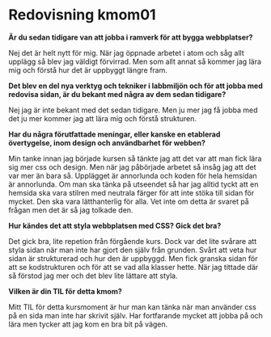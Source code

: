 ---
---
Redovisning kmom01
=========================

**Är du sedan tidigare van att jobba i ramverk för att bygga webbplatser?**

Nej det är helt nytt för mig. När jag öppnade arbetet i atom och såg allt upplägg så blev jag väldigt förvirrad. Men som allt annat så kommer jag lära mig och förstå hur det är uppbyggt längre fram.

**Det blev en del nya verktyg och tekniker i labbmiljön och för att jobba med redovisa sidan, är du bekant med några av dem sedan tidigare?**

Nej jag är inte bekant med det sedan tidigare. Men ju mer jag få jobba med det ju mer kommer jag att lära mig och förstå strukturen.

**Har du några förutfattade meningar, eller kanske en etablerad övertygelse, inom design och användbarhet för webben?**

Min tanke innan jag började kursen så tänkte jag att det var att man fick lära sig mer css och design. Men när jag påbörjade arbetet så insåg jag att det var mer än bara så. Upplägget är annorlunda och koden för hela hemsidan är annorlunda. Om man ska tänka på utseendet så har jag alltid tyckt att en hemsida ska vara stilren med neutrala färger för att inte stöka till sidan för mycket. Den ska vara lätthanterlig för alla. Vet inte om detta är svaret på frågan men det är så jag tolkade den.

**Hur kändes det att styla webbplatsen med CSS? Gick det bra?**

Det gick bra, lite repetion från förgående kurs. Dock var det lite svårare att styla sidan när man inte har gjort den själv från grunden. Svårt att veta hur sidan är strukturerad och hur den är uppbyggd. Men fick granska sidan för att se kodstrukturen och för att se vad alla klasser hette. När jag tittade där så förstod jag mer och det blev lite lättare att styla.

**Vilken är din TIL för detta kmom?**

Mitt TIL för detta kursmoment är hur man kan tänka när man använder css på en sida man inte har skrivit själv. Har fortfarande mycket att jobba på och lära men tycker att jag kom en bra bit på vägen.
